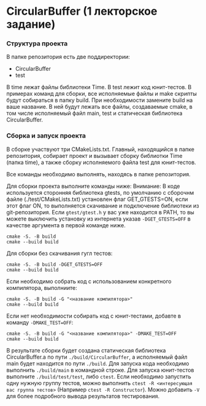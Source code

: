 # CircularBuffer (1 лекторское задание)

### Структура проекта
В папке репозитория есть две поддиректории:
- CircularBuffer
- test

В time лежат файлы библиотеки Time.
В test лежит код юнит-тестов.
В примерах команд для сборки, все исполняемые файлы и make скрипты будут собираться в папку build. При необходимости замените build на ваше название. В ней будут лежать все файлы, создаваемые cmake, в том числе исполняемый файл main, test и статическая библиотека CircularBuffer.

### Сборка и запуск проекта
В сборке участвуют три CMakeLists.txt. Главный, находящийся в папке репозитория, собирает проект и вызывает сборку библиотки Time (папка time), а также сборку исполняемого файла test для юнит-тестов.

Все команды необходимо выполнять, находясь в папке репозитория.

Для сборки проекта выполните команды ниже:
Внимание: В коде используется сторонняя библиотека gtests, по умолчанию с сборочнм файле (./test/CMakeLists.txt) установлен флаг GET_GTESTS=ON, если этот флаг ON, то выполняется скачивание и подключение библиотеки из git-репозитория. Если `gtest/gtest.h` у вас уже находится в PATH, то вы можете выключить установку из интернета указав `-DGET_GTESTS=OFF` в качестве аргумента в первой команде ниже.
```
cmake -S. -B build
cmake --build build
```
Для сборки без скачивания гугл тестов:
```
cmake -S. -B build -DGET_GTESTS=OFF
cmake --build build
```
Если необходимо собрать код с использованием конкретного компилятора, выполниите:
```
cmake -S. -B build -G "<название компилятора>"
cmake --build build
```
Если нет необходимости собирать код с юнит-тестами, добавте в команду `-DMAKE_TEST=OFF`:
```
cmake -S. -B build -G "<название компилятора>" -DMAKE_TEST=OFF
cmake --build build
```

В результате сборки будет создана статическая библиотека CircularBuffer.a по пути `./build/CircularBuffer`, а исполняемый файл main будет находится по пути `./build`.
Для запуска кода необходимо выполнить `./build/main` в командной строке.
Для запуска юнит-тестов выполните `./build/test/test`, либо `ctest`. Если необходимо запустить одну нужную группу тестов, можно выполнить `ctest -R <интересующая вас группа тестов>` (Например `ctest -R Constructor`). Можно добавить `-V` для более подробного вывода результатов тестирования.


